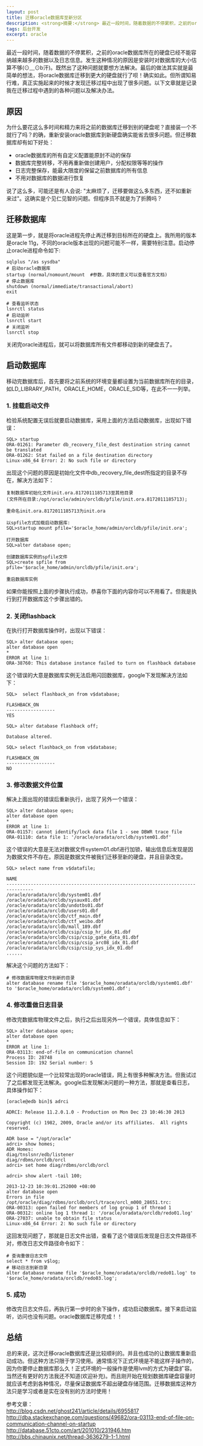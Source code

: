```yaml
---
layout: post
title: 迁移oracle数据库至新分区 
description: <strong>摘要:</strong> 最近一段时间，随着数据的不停累积，之前的oracle数据库所在的硬盘已经不能容纳越来越多的数据以及日志信息。发生这种情况的原因是安装时对数据库的大小估算不够(⊙﹏⊙b汗)。既然出了这种问题就要想方法解决。最后的做法其实就是最简单的想法，将oracle数据库迁移到更大的硬盘就行了呗！确实如此。但所谓知易行难，真正实施起来的时候才发现迁移过程中出现了很多问题。以下文章就是记录我在迁移过程中遇到的各种问题以及解决办法。<a href="/github-pages" title="阅读全文">阅读全文</a>
tags: 后台开发
excerpt: oracle
---
```

最近一段时间，随着数据的不停累积，之前的oracle数据库所在的硬盘已经不能容纳越来越多的数据以及日志信息。发生这种情况的原因是安装时对数据库的大小估算不够(⊙﹏⊙b汗)。既然出了这种问题就要想方法解决。最后的做法其实就是最简单的想法，将oracle数据库迁移到更大的硬盘就行了呗！确实如此。但所谓知易行难，真正实施起来的时候才发现迁移过程中出现了很多问题。以下文章就是记录我在迁移过程中遇到的各种问题以及解决办法。

## 原因
为什么要花这么多时间和精力来将之前的数据库迁移到别的硬盘呢？直接装一个不就行了吗？的确，重新安装oracle数据库到新硬盘确实能省去很多问题。但迁移数据库却有如下好处：

* oracle数据库的所有自定义配置能原封不动的保存
* 数据库完整转移，不用再重新做创建用户，分配权限等等的操作
* 日志完整保存，能最大限度的保留之前数据库的所有信息
* 不用对数据库的数据进行恢复

说了这么多，可能还是有人会说: "太麻烦了，迁移要做这么多东西，还不如重新来过"。这确实是个见仁见智的问题。但程序员不就是为了折腾吗？

## 迁移数据库
这是第一步，就是将oracle进程先停止再迁移到目标所在的硬盘上。我所用的版本是oracle 11g，不同的oracle版本出现的问题可能不一样，需要特别注意。启动停止oracle进程命令如下:

	sqlplus "/as sysdba"
	# 启动oracle数据库
	startup (normal/nomount/mount  #参数，具体的意义可以查看官方文档)
	# 停止数据库
	shutdown (normal/immediate/transactional/abort)
	exit

	# 查看监听状态
	lsnrctl status
	# 启动监听
	lsnrctl start
	# 关闭监听
	lsnrctl stop

关闭完oracle进程后，就可以将数据库所有文件都移动到新的硬盘去了。

## 启动数据库
移动完数据库后，首先要将之前系统的环境变量都设置为当前数据库所在的目录，如LD_LIBRARY_PATH，ORACLE_HOME，ORACLE_SID等，在此不一一列举。

### 1. 挂载启动文件
检验系统配置无误后就要启动数据库，采用上面的方法启动数据库，出现如下错误：
	
	SQL> startup
	ORA-01261: Parameter db_recovery_file_dest destination string cannot be translated
	ORA-01262: Stat failed on a file destination directory
	Linux-x86_64 Error: 2: No such file or directory

出现这个问题的原因是初始化文件中db_recovery_file_dest所指定的目录不存在，解决方法如下：

	复制数据库初始化文件init.ora.8172011185713至其他目录
	(文件所在目录:/opt/oracle/admin/orcldb/pfile/init.ora.8172011185713);

	重命名init.ora.8172011185713为init.ora
	
	以spfile方式加载启动数据库:
	SQL>startup mount pfile='$oracle_home/admin/orcldb/pfile/init.ora';
	
	打开数据库
	SQL>alter database open;
	
	创建数据库实例的spfile文件
	SQL>create spfile from pfile='$oracle_home/admin/orcldb/pfile/init.ora';
	
	重启数据库实例

如果你能按照上面的步骤执行成功，恭喜你下面的内容你可以不用看了。但我是执行到打开数据库这个步骤出错的。

### 2. 关闭flashback
在执行打开数据库操作时，出现以下错误：

	SQL> alter database open;
	alter database open
	*
	ERROR at line 1:
	ORA-38760: This database instance failed to turn on flashback database

这个错误的大意是数据库实例无法启用闪回数据库，google下发现解决方法如下：

	SQL>  select flashback_on from v$database;

	FLASHBACK_ON
	------------------
	YES

	SQL> alter database flashback off;

	Database altered.

	SQL> select flashback_on from v$database;

	FLASHBACK_ON
	------------------
	NO

### 3. 修改数据文件位置
解决上面出现的错误后重新执行，出现了另外一个错误：
	
	SQL> alter database open;
	alter database open
	*
	ERROR at line 1:
	ORA-01157: cannot identify/lock data file 1 - see DBWR trace file
	ORA-01110: data file 1: '/oracle/oradata/orcldb/system01.dbf'

这个错误的大意是无法对数据文件system01.dbf进行加锁，输出信息后发现是因为数据文件不存在。原因是数据文件被我们迁移至新的硬盘，并且目录改变。

	SQL> select name from v$datafile;
	
	NAME
	--------------------------------------------------------------------------------
	/oracle/oradata/orcldb/system01.dbf
	/oracle/oradata/orcldb/sysaux01.dbf
	/oracle/oradata/orcldb/undotbs01.dbf
	/oracle/oradata/orcldb/users01.dbf
	/oracle/oradata/orcldb/ctf_main.dbf
	/oracle/oradata/orcldb/ctf_weibo.dbf
	/oracle/oradata/orcldb/mall_189.dbf
	/oracle/oradata/orcldb/csip/csip_hr_idx_01.dbf
	/oracle/oradata/orcldb/csip/csip_gate_data_01.dbf
	/oracle/oradata/orcldb/csip/csip_arc08_idx_01.dbf
	/oracle/oradata/orcldb/csip/csip_sys_idx_01.dbf
	......

解决这个问题的方法如下：
	
	# 修改数据库物理文件到新的目录
	alter database rename file '$oracle_home/oradata/orcldb/system01.dbf' to '$oracle_home/oradata/orcldb/system01.dbf';

### 4. 修改重做日志目录
修改完数据库物理文件之后，执行之后出现另外一个错误，具体信息如下：
	
	SQL> alter database open;
	alter database open
	*
	ERROR at line 1:
	ORA-03113: end-of-file on communication channel
	Process ID: 28748
	Session ID: 192 Serial number: 5

这个问题貌似是一个比较常出现的oracle错误，网上有很多种解决方法。但我试过了之后都发现无法解决。google后发现解决问题的一种方法，那就是查看日志，具体操作如下：

	[oracle@edb bin]$ adrci

	ADRCI: Release 11.2.0.1.0 - Production on Mon Dec 23 10:46:30 2013

	Copyright (c) 1982, 2009, Oracle and/or its affiliates.  All rights reserved.

	ADR base = "/opt/oracle"
	adrci> show homes;
	ADR Homes: 
	diag/tnslsnr/edb/listener
	diag/rdbms/orcldb/orcl
	adrci> set home diag/rdbms/orcldb/orcl

	adrci> show alert -tail 100;

	2013-12-23 10:39:01.252000 +08:00
	alter database open
	Errors in file /opt/oracle/diag/rdbms/orcldb/orcl/trace/orcl_m000_28651.trc:
	ORA-00313: open failed for members of log group 1 of thread 1
	ORA-00312: online log 1 thread 1: '/oracle/oradata/orcldb/redo01.log'
	ORA-27037: unable to obtain file status
	Linux-x86_64 Error: 2: No such file or directory

这回发现问题了，那就是日志文件出错，查看了这个错误后发现是日志文件路径不对，修改日志文件路径命令如下：

	# 查询重做日志文件
	select * from v$log;
	# 移动日志到新目录
	alter database rename file '$oracle_home/oradata/orcldb/redo01.log' to '$oracle_home/oradata/orcldb/redo03.log';

### 5. 成功
修改完日志文件后，再执行第一步时的余下操作，成功启动数据库。接下来启动监听，访问也没有问题。oracle数据库迁移完成！！

## 总结
总的来说，这次迁移oracle数据库还是比较顺利的。并且也成功的让数据库重新启动成功。但这种方法只限于学习使用。通常情况下正式环境是不能这样子操作的，因为你要停止数据库那么久！正式环境的一般操作是使用lvm的方式为硬盘扩容。当然还有更好的方法我还不知道(欢迎补充)。而且刚开始在规划数据库硬盘容量时就应该考虑到各种情况，尽量保证数据库不超出硬盘存储范围。迁移数据库这种方法只是学习或者是实在没有别的方法时使用！

参考文章： <br />
<a href="http://blog.csdn.net/ghost241/article/details/6955817" target="_blank">http://blog.csdn.net/ghost241/article/details/6955817</a> <br />
<a href="http://dba.stackexchange.com/questions/49682/ora-03113-end-of-file-on-communication-channel-on-startup" target="_blank">http://dba.stackexchange.com/questions/49682/ora-03113-end-of-file-on-communication-channel-on-startup</a> <br />
<a href="http://database.51cto.com/art/201010/231946.htm" target="_blank">http://database.51cto.com/art/201010/231946.htm</a><br />
<a href="http://bbs.chinaunix.net/thread-3636279-1-1.html" target="_blank">http://bbs.chinaunix.net/thread-3636279-1-1.html</a><br />


